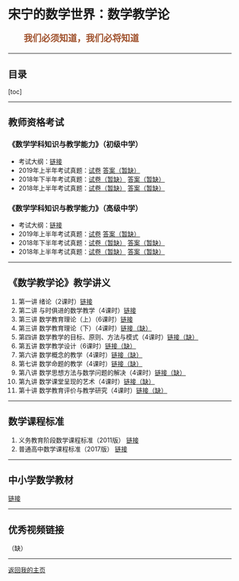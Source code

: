 # 宋宁的数学世界：数学教学论

<p style="color:sienna;font-family:KaiTi;margin-left:35px;font-weight:bold;font-size:20px";>
    我们必须知道，我们必将知道
</p>

---

## 目录

[toc]

---

## 教师资格考试

### 《数学学科知识与教学能力》（初级中学）

+ 考试大纲：<a href="/html/lecture/mathTeacher/chuzhong/chuzhong-exam.html">链接</a>
+ 2019年上半年考试真题：<a href="/html/lecture/mathTeacher/chuzhong/2019-1-e.html">试卷</a> <a href="/html/lecture/mathTeacher/chuzhong/2019-1-a.html">答案（暂缺）</a>
+ 2018年下半年考试真题：<a href="/html/lecture/mathTeacher/chuzhong/2018-2-e.html">试卷（暂缺）</a> <a href="/html/lecture/mathTeacher/chuzhong/2018-2-a.html">答案（暂缺）</a>
+ 2018年上半年考试真题：<a href="/html/lecture/mathTeacher/chuzhong/2018-1-e.html">试卷（暂缺）</a> <a href="/html/lecture/mathTeacher/chuzhong/2018-1-a.html">答案（暂缺）</a>

### 《数学学科知识与教学能力》（高级中学）

+ 考试大纲：<a href="/html/lecture/mathTeacher/gaozhong/gaozhong-exam.html">链接</a>
+ 2019年上半年考试真题：<a href="/html/lecture/mathTeacher/gaozhong/2019-1-e.html">试卷</a> <a href="/html/lecture/mathTeacher/gaozhong/2019-1-a.html">答案（暂缺）</a>
+ 2018年下半年考试真题：<a href="/html/lecture/mathTeacher/gaozhong/2018-2-e.html">试卷（暂缺）</a> <a href="/html/lecture/mathTeacher/gaozhong/2018-2-a.html">答案（暂缺）</a>
+ 2018年上半年考试真题：<a href="/html/lecture/mathTeacher/gaozhong/2018-1-e.html">试卷（暂缺）</a> <a href="/html/lecture/mathTeacher/gaozhong/2018-1-a.html">答案（暂缺）</a>

---

## 《数学教学论》教学讲义

1. 第一讲 绪论（2课时）<a href="/html/lecture/mathTeacher/jiangyi/01.html">链接</a>
2. 第二讲 与时俱进的数学教学（4课时）<a href="/html/lecture/mathTeacher/jiangyi/02.html">链接</a>
3. 第三讲 数学教育理论（上）（6课时）<a href="/html/lecture/mathTeacher/jiangyi/03.html">链接</a>
4. 第三讲 数学教育理论（下）（4课时）<a href="/html/lecture/mathTeacher/jiangyi/03-2.html">链接（缺）</a>
4. 第四讲 数学教学的目标、原则、方法与模式（4课时）<a href="/html/lecture/mathTeacher/jiangyi/04.html">链接（缺）</a>
5. 第五讲 数学教学设计（6课时）<a href="/html/lecture/mathTeacher/jiangyi/05.html">链接（缺）</a>
6. 第六讲 数学概念的教学（4课时）<a href="/html/lecture/mathTeacher/jiangyi/06.html">链接（缺）</a>
7. 第七讲 数学命题的教学（4课时）<a href="/html/lecture/mathTeacher/jiangyi/07.html">链接（缺）</a>
8. 第八讲 数学思想方法与数学问题的解决（4课时）<a href="/html/lecture/mathTeacher/jiangyi/08.html">链接（缺）</a>
9. 第九讲 数学课堂呈现的艺术（4课时）<a href="/html/lecture/mathTeacher/jiangyi/09.html">链接（缺）</a>
10. 第十讲 数学教育评价与教学研究（4课时）<a href="/html/lecture/mathTeacher/jiangyi/10.html">链接（缺）</a>

---

## 数学课程标准

1. 义务教育阶段数学课程标准（2011版） <a href="/html/lecture/mathTeacher/chuzhong/kebiao-2011.pdf">链接</a>
2. 普通高中数学课程标准（2017版） <a href="/html/lecture/mathTeacher/gaozhong/kebiao-2017.pdf">链接</a>

---

## 中小学数学教材

<a href="http://www.dzkbw.com/books/rjb/shuxue/">链接</a>


---

## 优秀视频链接

（缺）

---

<a href="/index.html"> 返回我的主页 </a>
